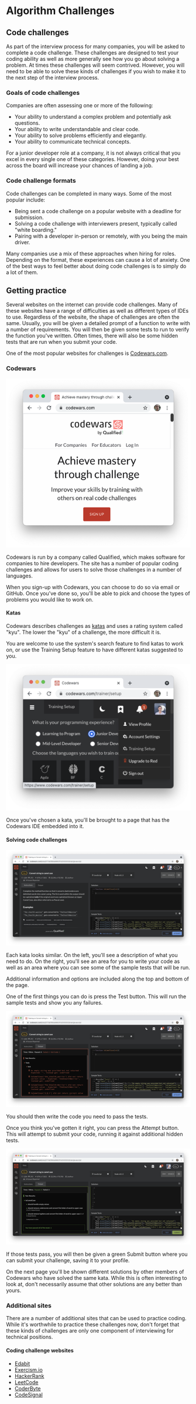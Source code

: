 # Algorithm Challenges

## Code challenges

As part of the interview process for many companies, you will be asked to complete a code challenge. These challenges are designed to test your coding ability as well as more generally see how you go about solving a problem. At times these challenges will seem contrived. However, you will need to be able to solve these kinds of challenges if you wish to make it to the next step of the interview process.

### Goals of code challenges

Companies are often assessing one or more of the following:

- Your ability to understand a complex problem and potentially ask questions.
- Your ability to write understandable and clear code.
- Your ability to solve problems efficiently and elegantly.
- Your ability to communicate technical concepts.

For a junior developer role at a company, it is not always critical that you excel in every single one of these categories. However, doing your best across the board will increase your chances of landing a job.

### Code challenge formats

Code challenges can be completed in many ways. Some of the most popular include:

- Being sent a code challenge on a popular website with a deadline for submission.
- Solving a code challenge with interviewers present, typically called "white boarding."
- Pairing with a developer in-person or remotely, with you being the main driver.

Many companies use a mix of these approaches when hiring for roles. Depending on the format, these experiences can cause a lot of anxiety. One of the best ways to feel better about doing code challenges is to simply do a lot of them.

## Getting practice

Several websites on the internet can provide code challenges. Many of these websites have a range of difficulties as well as different types of IDEs to use. Regardless of the website, the shape of challenges are often the same. Usually, you will be given a detailed prompt of a function to write with a number of requirements. You will then be given some tests to run to verify the function you've written. Often times, there will also be some hidden tests that are run when you submit your code.

One of the most popular websites for challenges is [Codewars.com](https://codewars.com).

### Codewars

![Codewars landing page.](./assets/codewars-landing.png)

Codewars is run by a company called Qualified, which makes software for companies to hire developers. The site has a number of popular coding challenges and allows for users to solve those challenges in a number of languages.

When you sign-up with Codewars, you can choose to do so via email or GitHub. Once you've done so, you'll be able to pick and choose the types of problems you would like to work on.

#### Katas

Codewars describes challenges as [katas](https://docs.codewars.com/concepts/kata) and uses a rating system called "kyu". The lower the "kyu" of a challenge, the more difficult it is.

You are welcome to use the system's search feature to find katas to work on, or use the Training Setup feature to have different katas suggested to you.

![Codewars training setup page.](./assets/codewars-training-setup.png)

Once you've chosen a kata, you'll be brought to a page that has the Codewars IDE embedded into it.

#### Solving code challenges

![Codewars kata page.](./assets/codewars-kata.png)

Each kata looks similar. On the left, you'll see a description of what you need to do. On the right, you'll see an area for you to write your code as well as an area where you can see some of the sample tests that will be run.

Additional information and options are included along the top and bottom of the page.

One of the first things you can do is press the Test button. This will run the sample tests and show you any failures.

![Codewars kata page with failing tests.](./assets/codewars-kata-failure.png)

You should then write the code you need to pass the tests.

Once you think you've gotten it right, you can press the Attempt button. This will attempt to submit your code, running it against additional hidden tests.

![Codewars kata page with successful tests.](./assets/codewars-kata-success.png)

If those tests pass, you will then be given a green Submit button where you can submit your challenge, saving it to your profile.

On the next page you'll be shown different solutions by other members of Codewars who have solved the same kata. While this is often interesting to look at, don't necessarily assume that other solutions are any better than yours.

### Additional sites

There are a number of additional sites that can be used to practice coding. While it's worthwhile to practice these challenges now, don't forget that these kinds of challenges are only one component of interviewing for technical positions.

#### Coding challenge websites

- [Edabit](https://edabit.com/)
- [Exercism.io](https://exercism.io/)
- [HackerRank](https://www.hackerrank.com/)
- [LeetCode](https://leetcode.com/)
- [CoderByte](https://coderbyte.com/)
- [CodeSignal](https://codesignal.com/)
